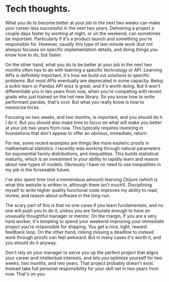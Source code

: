 

# Tech thoughts.

What you do to become better at your job in the next two weeks can make your career less
successful in the next two years. Delivering a project a couple days faster by working at night, or on the weekend,
can sometimes be important. Particularly if it's a product launch and something you're responsible for. However,
usually this type of last-minute work (but not always) focuses on specific implementation details, and doing things you know how to do,
but faster. 

On the other hand, what you do to be better at your job in the next two months often has to do with learning a specific technology or API.
Learning APIs is definitely important, it's how we build out solutions to specific problems. But most APIs eventually are deprecated in some capacity.
Being a scikit-learn or Pandas API wizz is great, and it's worth doing. But it won't differentiate you in ten years from now, when
you're competing with recent grads who just trained on the hot new library. So you know how to write performant pandas, that's cool.
But what you really know is how to memorize tricks. 

Focusing on two weeks, and two months, is important, and you should do it. I do it. But you should also make time
to focus on what will make you better at your job two years from now. This typically requires investing in foundations that don't
appear to offer an obvious, immediate, return.

For me, some recent examples are things like more esoteric proofs in mathematical statistics. I recently was working through natural parameters for exponential family distributions,
and inequalities. This builds statistical maturity, which is an investment in your ability to rapidly learn and reason about new types of models. 
Obviously I have no need to use inequalities in my job in the forseeable future. 

I've also spent time (not a tremendous amount) learning Clojure (which is what this website is written in, although there isn't much!). Disciplining myself
to write higher quality functional code improves my ability to read, review, and reason about software in the long-run. 

The scary part of this is that no one cares if you learn fundamentals, and no one will push you to do it, unless you are fortunate enough to have
an unusually thoughtful manager or mentor. On the margin, if you are a very hard worker, it's tempting to spend your weekend improving your
immediate project you're responsible for shipping. You get a nice, tight, reward feedback loop. On the other hand, risking missing a deadline to instead
work through proofs can feel awkward. But in many cases it's worth it, and you should do it anyway.

Don't rely on your manager to serve you up the perfect project that aligns your career and intellectual interests, and lets you optimize yourself
for two weeks, two months, and two years. That project probably doesn't exist. Instead take full personal responsibility for your skill set
in two years from now. That's on you.


